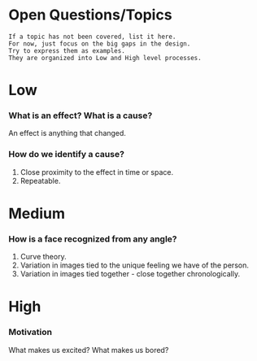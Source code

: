 Open Questions/Topics
=====================

    If a topic has not been covered, list it here.
    For now, just focus on the big gaps in the design.
    Try to express them as examples.
    They are organized into Low and High level processes.
        
Low
===================

### What is an effect?  What is a cause?
An effect is anything that changed.

### How do we identify a cause?
1. Close proximity to the effect in time or space.
1. Repeatable.

Medium
===================

### How is a face recognized from any angle?
1. Curve theory.
1. Variation in images tied to the unique feeling we have of the person.
1. Variation in images tied together - close together chronologically.

High
===================

### Motivation
What makes us excited?
What makes us bored?